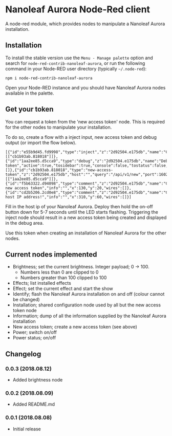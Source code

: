 # Nanoleaf Aurora Node-Red client #

A node-red module, which provides nodes to manipulate a Nanoleaf Aurora installation.

## Installation ##

To install the stable version use the `Menu - Manage palette` option and search for `node-red-contrib-nanoleaf-aurora`, or run the following command in your Node-RED user directory (typically `~/.node-red`):

    npm i node-red-contrib-nanoleaf-aurora

Open your Node-RED instance and you should have Nanoleaf Aurora nodes available in the palette.

## Get your token ##

You can request a token from the 'new access token' node. This is required for the other nodes to manipulate your installation.

To do so, create a flow with a inject input, new access token and debug output (or import the flow below).

    [{"id":"e55b9d45.fd9998","type":"inject","z":"2d92504.e175db","name":"Create","topic":"","payload":"","payloadType":"date","repeat":"","crontab":"","once":false,"onceDelay":0.1,"x":90,"y":100,"wires":[["cb1b93ab.818018"]]},{"id":"1aa2ee85.d5cca9","type":"debug","z":"2d92504.e175db","name":"Debug token","active":true,"tosidebar":true,"console":false,"tostatus":false,"complete":"payload","x":510,"y":100,"wires":[]},{"id":"cb1b93ab.818018","type":"new-access-token","z":"2d92504.e175db","host":"","query":"/api/v1/new","port":16021,"x":290,"y":100,"wires":[["1aa2ee85.d5cca9"]]},{"id":"f5b63322.d94098","type":"comment","z":"2d92504.e175db","name":"Create new access token","info":"","x":130,"y":20,"wires":[]},{"id":"cd2b5206.2cd0e8","type":"comment","z":"2d92504.e175db","name":"Change host IP address!","info":"","x":310,"y":60,"wires":[]}]

Fill in the host ip of your Nanoleaf Aurora.  Deploy then hold the on-off button down for 5-7 seconds until the LED starts flashing.  Triggering the inject node should result in a new access token being created and displayed in the debug area.

Use this token when creating an installation of Nanoleaf Aurora for the other nodes.

## Current nodes implemented ##

* Brightness; set the current brightness. Integer payload; 0 -> 100. 
    - Numbers less than 0 are clipped to 0
    - Numbers greater than 100 clipped to 100
* Effects; list installed effects
* Effect; set the current effect and start the show
* Identify; flash the Nanoleaf Aurora installation on and off (colour cannot be changed)
* Installation; shared configuration node used by all but the new access token node
* Information; dump of all the information supplied by the Nanoleaf Aurora installation
* New access token; create a new access token (see above)
* Power; switch on/off
* Power status; on/off

## Changelog ##

### 0.0.3 (2018.08.12)
- Added brightness node

### 0.0.2 (2018.08.09)
- Added README.md

### 0.0.1 (2018.08.08)
- Initial release
